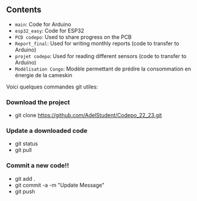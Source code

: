 ## Contents
- `main`: Code for Arduino
- `esp32_easy`: Code for ESP32
- `PCD codepo`: Used to share progress on the PCB
- `Report_final`: Used for writing monthly reports (code to transfer to Arduino)
- `projet codepo`: Used for reading different sensors (code to transfer to Arduino)
- `Modélisation Congo`: Modèle permettant de prédire la consommation en énergie de la cameskin

Voici quelques commandes git utiles:

### Download the project
- git clone https://github.com/AdelStudent/Codepo_22_23.git

### Update a downloaded code
- git status
- git pull

### Commit a new code!!
- git add .
- git commit -a -m "Update Message"
- git push
